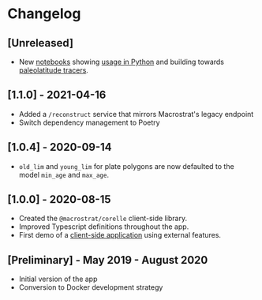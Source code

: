 # Changelog

## [Unreleased]

- New [notebooks](notebooks) showing
  [usage in Python](notebooks/Corelle-Basic-Usage.ipynb) and building towards
  [paleolatitude tracers](notebooks/Corelle-Paleolatitude.ipynb).


## [1.1.0] - 2021-04-16

- Added a `/reconstruct` service that mirrors Macrostrat's legacy endpoint
- Switch dependency management to Poetry

## [1.0.4] - 2020-09-14

- `old_lim` and `young_lim` for plate polygons are now defaulted to the model
  `min_age` and `max_age`.

## [1.0.0] - 2020-08-15

- Created the `@macrostrat/corelle` client-side library.
- Improved Typescript definitions throughout the app.
- First demo of a [client-side application](https://davenquinn.com/viz/corelle-demo-pbdb/)
  using external features.

## [Preliminary] - May 2019 - August 2020

- Initial version of the app
- Conversion to Docker development strategy
